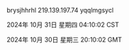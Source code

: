 brysjhhrhl 219.139.197.74 yqqlmgsycl

2024年 10月 31日 星期四 04:10:02 CST

2024年 10月 30日 星期三 20:10:02 GMT
